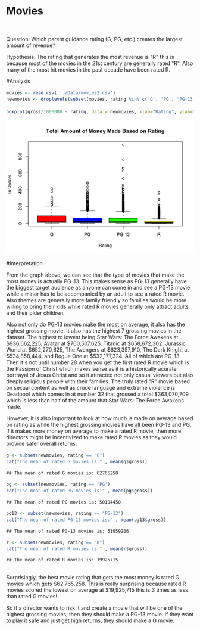 # Movies



<br />

<!-- Instructions: Come up with an interesting question and answer it with the "movies" dataset that is provided above. 

Write a Background that gives meaning to your question of interest.

State your Question.

Perform an appropriate "Analysis" that gives useful information for answering your question. The hope would be a really powerful graphic and some summary tables of supporting statistics.

Interpret your analysis and expound on your findings. -->


<!--
#[Details](https://vincentarelbundock.github.io/Rdatasets/doc/ggplot2/movies.html#) for the movies dataset.

-->
Question: Which parent guidance rating (G, PG, etc.) creates the largest amount of revenue?

Hypothesis: The rating that generates the most revenue is "R" this is because most of the movies in the 21st century are generally rated "R". Also many of the most hit movies in the past decade have been rated R. 
<br>

#Analysis

```r
movies <- read.csv('../Data/movies2.csv')
newmovies <- droplevels(subset(movies, rating %in% c('G', 'PG', 'PG-13', 'R')))

boxplot(gross/1000000 ~ rating, data = newmovies, xlab="Rating", ylab="In Dollars", main="Total Amount of Money Made Based on Rating", col=c('red', 'blue', 'green', 'yellow'))
```

![](Movies_files/figure-html/unnamed-chunk-2-1.png)<!-- -->

#Interpretation

From the graph above, we can see that the type of movies that make the most money is actually PG-13. This makes sense as PG-13 generally have the biggest target audience as anyone can come in and see a PG-13 movie while a minor has to be accompanied by an adult to see a rated R movie. Also themes are generally more family friendly so families would be more willing to bring their kids while rated R movies generally only attract adults and their older children. 

Also not only do PG-13 movies make the most on average, it also has the highest grossing movie. It also has the highest 7 grossing movies in the dataset. The highest to lowest being Star Wars: The Force Awakens at $936,662,225, Avatar at $760,507,625, Titanic at $658,672,302, Jurassic World at $652,270,625, The Avengers at $623,357,910, The Dark Knight at $534,858,444, and Rogue One at $532,177,324. All of which are PG-13. Then it's not until number 28 when you get the first rated R movie which is the Passion of Christ which makes sense as it is a historically acurate portrayal of Jesus Christ and so it attracted not only casual viewers but also deeply religious people with their families. The truly rated "R" movie based on sexual content as well as crude language and extreme violence is Deadpool which comes in at number 32 that grossed a total $363,070,709 which is less than half of the amount that Star Wars: The Force Awakens made. 

However, it is also important to look at how much is made on average based on rating as while the highest grossing movies have all been PG-13 and PG, if it makes more money on average to make a rated R movie, then more directors might be incentivized to make rated R movies as they would provide safer overall returns. 


```r
g <- subset(newmovies, rating == "G")
cat("The mean of rated G movies is:" , mean(g$gross))
```

```
## The mean of rated G movies is: 62765258
```

```r
pg <- subset(newmovies, rating == "PG")
cat("The mean of rated PG movies is:" , mean(pg$gross))
```

```
## The mean of rated PG movies is: 50104450
```

```r
pg13 <- subset(newmovies, rating == "PG-13")
cat("The mean of rated PG-13 movies is:" , mean(pg13$gross))
```

```
## The mean of rated PG-13 movies is: 51959206
```

```r
r <- subset(newmovies, rating == "R")
cat("The mean of rated R movies is:" , mean(r$gross))
```

```
## The mean of rated R movies is: 19925715
```

<br>
Surprisingly, the best movie rating that gets the most money is rated G movies which gets $62,765,258. This is really surprising because rated R movies scored the lowest on average at $19,925,715 this is 3 times as less than rated G movies! 

So if a director wants to risk it and create a movie that will be one of the highest grossing movies, then they should make a PG-13 movie. If they want to play it safe and just get high returns, they should make a G movie. 
